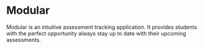 # Modular
Modular is an intuitive assessment tracking application. It provides students with the perfect opportunity always stay up to date with their upcoming assessments.
